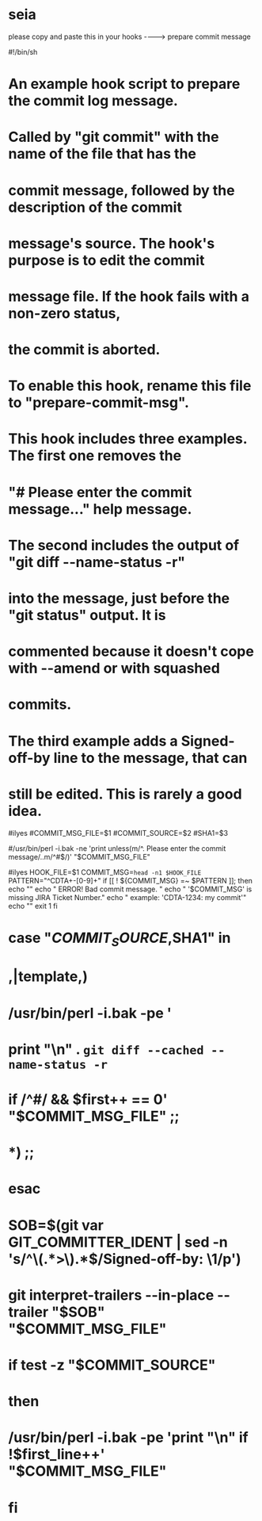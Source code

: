 # seia

please copy and paste this  in your hooks  ---->  prepare  commit message 

#!/bin/sh
#
# An example hook script to prepare the commit log message.
# Called by "git commit" with the name of the file that has the
# commit message, followed by the description of the commit
# message's source.  The hook's purpose is to edit the commit
# message file.  If the hook fails with a non-zero status,
# the commit is aborted.
#
# To enable this hook, rename this file to "prepare-commit-msg".

# This hook includes three examples. The first one removes the
# "# Please enter the commit message..." help message.
#
# The second includes the output of "git diff --name-status -r"
# into the message, just before the "git status" output.  It is
# commented because it doesn't cope with --amend or with squashed
# commits.
#
# The third example adds a Signed-off-by line to the message, that can
# still be edited.  This is rarely a good idea.


#ilyes
#COMMIT_MSG_FILE=$1
#COMMIT_SOURCE=$2
#SHA1=$3


#/usr/bin/perl -i.bak -ne 'print unless(m/^. Please enter the commit message/..m/^#$/)' "$COMMIT_MSG_FILE"



#ilyes
HOOK_FILE=$1
COMMIT_MSG=`head -n1 $HOOK_FILE`
PATTERN="^CDTA+-[0-9]+"
if [[ ! ${COMMIT_MSG} =~ $PATTERN ]]; then
  echo ""
  echo "  ERROR! Bad commit message. "    
  echo "  '$COMMIT_MSG' is missing JIRA Ticket Number."
  echo "  example: 'CDTA-1234: my commit'"
  echo ""
  exit 1
fi  


# case "$COMMIT_SOURCE,$SHA1" in
#  ,|template,)
#    /usr/bin/perl -i.bak -pe '
#       print "\n" . `git diff --cached --name-status -r`
# 	 if /^#/ && $first++ == 0' "$COMMIT_MSG_FILE" ;;
#  *) ;;
# esac

# SOB=$(git var GIT_COMMITTER_IDENT | sed -n 's/^\(.*>\).*$/Signed-off-by: \1/p')
# git interpret-trailers --in-place --trailer "$SOB" "$COMMIT_MSG_FILE"
# if test -z "$COMMIT_SOURCE"
# then
#   /usr/bin/perl -i.bak -pe 'print "\n" if !$first_line++' "$COMMIT_MSG_FILE"
# fi
